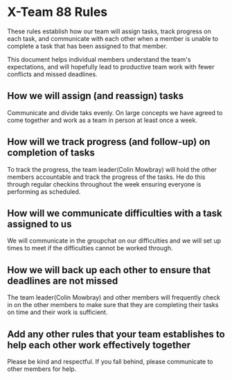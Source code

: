 # X-Team 88 Rules

These rules establish how our team will assign tasks,
track progress on each task, and communicate with each other 
when a member is unable to complete a task that has been assigned to that member.

This document helps individual members understand the team's expectations,
and will hopefully lead to productive team work with fewer conflicts
and missed deadlines.

## How we will assign (and reassign) tasks
Communicate and divide taks evenly. On large concepts we have agreed to come together and work as a team in person at least once a week. 


## How will we track progress (and follow-up) on completion of tasks
To track the progress, the team leader(Colin Mowbray) will hold the other members accountable and track the progress of the tasks. He do this through regular checkins throughout the week ensuring everyone is performing as scheduled.


## How will we communicate difficulties with a task assigned to us
We will communicate in the groupchat on our difficulties and we will set up times to meet if the difficulties cannot be worked through.


## How we will back up each other to ensure that deadlines are not missed
The team leader(Colin Mowbray) and other members will frequently check in on the other members to make sure that they are completing their tasks on time and their work is sufficient.


## Add any other rules that your team establishes to help each other work effectively together
Please be kind and respectful. If you fall behind, please communicate to other members for help. 



